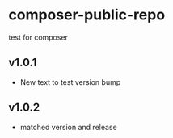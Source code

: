 # composer-public-repo
test for composer

## v1.0.1
- New text to test version bump

## v1.0.2
- matched version and release
